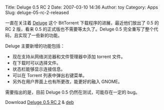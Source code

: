 Title: Deluge 0.5 RC 2
Date: 2007-03-10 14:36
Author: toy
Category: Apps
Slug: deluge-05-rc-2-released

一直在关注着 [Deluge](http://deluge-torrent.org/) 这个 BitTorrent
下载程序的进展，最近他们放出了 0.5 的 RC 2 版，看来 0.5
的正式版也不需要等太久了。Deluge 0.5
完全重写了整个代码，且实现了一些新的功能。

Deluge 主要新增的功能包括：

-   现在支持从网络浏览器和文件管理器中添加 torrent 文件。
-   在下载时可以选择文件。
-   状态栏能够显示连接信息。
-   可以在 Torrent 列表中弹出右键菜单。
-   另外在用户界面上也有所更改，能更好的融入 GNOME。

需要指出的是，目前 Deluge 0.5 仍然在测试，可能存在一定的 bug。

Download [Deluge 0.5 RC 2](http://deluge-torrent.org/wiki/Downloads) &
[deb](http://deluge-torrent.org/downloads/0.5_debs/)
